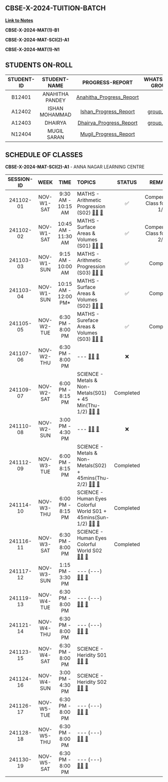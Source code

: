 ## CBSE-X-2024-TUITION-BATCH

[**Link to Notes**](https://1drv.ms/u/s!AsjDbU8v1wKhbhWCh9wmsBbw0qc)

**CBSE-X-2024-MAT(1)-B1**

**CBSE-X-2024-MAT-SCI(2)-A1**

**CBSE-X-2024-MAT(1)-N1**

## STUDENTS ON-ROLL

| **STUDENT-ID** | **STUDENT-NAME** | **PROGRESS-REPORT** | **WHATSAPP-GROUP** |
|:---------------:|:---------------:|:-------------------:|:------------------:|
| B12401 | ANAHITHA PANDEY | [Anahitha_Progress_Report]() |  |
| A12402 | ISHAN MOHAMMAD | [Ishan_Progress_Report](24A1/01-ishan.md) | [group_link](https://chat.whatsapp.com/D2hEHpCOEYg9ZaZ8WlXvsS) |
| A12403 | DHAIRYA | [Dhairya_Progress_Report](24A1/02-dhairya.md) | [group_link](https://chat.whatsapp.com/CnsU9zkhYa5E4Y3OU3YI99) |
| N12404 | MUGIL SARAN | [Mugil_Progress_Report]() |  |

## SCHEDULE OF CLASSES 

**CBSE-X-2024-MAT-SCI(2)-A1** - ANNA NAGAR LEARNING CENTRE

| **SESSION-ID** |   **WEEK**   |      **TIME**        |   **TOPICS**                        | **STATUS** | **REMARKS** |
|:--------------:|:------------:|:--------------------:|:------------------------------------|:----------:|:----------:|
| 241102-01       | NOV-W1-SAT   |  9:30 AM - 10:15 AM   | MATHS - Arithmetic Progression (S02) [👨‍🏫]() [📝]()   | ✅  | Compensation Class for THU 1/2 |
| 241102-02       | NOV-W1-SAT   |  10:45 AM - 11:30 AM   | MATHS - Surface Areas & Volumes (S01) [👨‍🏫]() [📝]()   | ✅  | Compensation Class for THU 2/2 |
| 241103-03       | NOV-W1-SUN   |  9:15 AM - 10:00 AM   | MATHS - Arithmetic Progression (S03) [👨‍🏫]() [📝]()   | ✅ | Completed |  |
| 241103-04       | NOV-W1-SUN   |  10:15 AM - 12:00 PM*   | MATHS - Surface Areas & Volumes (S02) [👨‍🏫]() [📝]()   | ✅ | Completed |  |
| 241105-05       | NOV-W2-TUE   |  6:30 PM - 8:00 PM   | MATHS - Sureface Areas & Volumes (S03) [👨‍🏫]() [📝]()   | ✅ | Completed |  |  |
| 241107-06       | NOV-W2-THU   |  6:30 PM - 8:00 PM   |  --- [👨‍🏫]() [📝]()   | ❌ | | Postponed |  |
| 241109-07       | NOV-W2-SAT   |  6:00 PM - 8:15 PM   | SCIENCE - Metals & Non-Metals(S01) + 45 Min(Thu-1/2) [👨‍🏫]() [📝]()   | Completed | | --- | --- |
| 241110-08       | NOV-W2-SUN   |  3:00 PM - 4:30 PM   | --- [👨‍🏫]() [📝]()   | ❌ | | --- | Students Req to PostPone |
| 241112-09       | NOV-W3-TUE   |  6:00 PM - 8:15 PM   | SCIENCE - Metals & Non-Metals(S02) + 45mins(Thu-2/2) [👨‍🏫]() [📝]()   | Completed | | --- | --- |
| 241114-10       | NOV-W3-THU   |  6:00 PM - 8:15 PM   | SCIENCE - Human Eyes Colorful World S01 + 45mins(Sun-1/2) [👨‍🏫]() [📝]()   | Completed | | --- | --- |
| 241116-11       | NOV-W3-SAT   |  6:30 PM - 8:00 PM   | SCIENCE - Human Eyes Colorful World S02 [👨‍🏫]() [📝]()   | Completed | | --- | --- |
| 241117-12       | NOV-W3-SUN   |  1:15 PM - 3:30 PM   | --- (---) [👨‍🏫]() [📝]()   |  | | --- | --- |
| 241119-13       | NOV-W4-TUE   |  6:30 PM - 8:00 PM   | --- (---) [👨‍🏫]() [📝]()   |  | | --- | --- |
| 241121-14       | NOV-W4-THU   |  6:30 PM - 8:00 PM   | --- (---) [👨‍🏫]() [📝]()   |  | | --- | --- |
| 241123-15       | NOV-W4-SAT   |  6:30 PM - 8:00 PM   | SCIENCE - Heridity S01 [👨‍🏫]() [📝]()   |  | | --- | --- |
| 241124-16       | NOV-W4-SUN   |  3:00 PM - 4:30 PM   | SCIENCE - Heridity S02 [👨‍🏫]() [📝]()   |  | | --- | --- |
| 241126-17       | NOV-W5-TUE   |  6:30 PM - 8:00 PM   | --- (---) [👨‍🏫]() [📝]()   |  | | --- | --- |
| 241128-18       | NOV-W5-THU   |  6:30 PM - 8:00 PM   | --- (---) [👨‍🏫]() [📝]()   |  | | --- | --- |
| 241130-19       | NOV-W5-SAT   |  6:30 PM - 8:00 PM   | --- (---) [👨‍🏫]() [📝]()   |  | | --- | --- |







